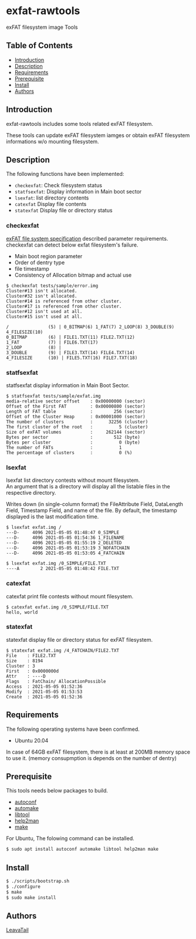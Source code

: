 # exfat-rawtools

exFAT filesystem image Tools

## Table of Contents

- [Introduction](#Introduction)
- [Description](#Description)
- [Requirements](#Requirements)
- [Prerequisite](Prerequisite)
- [Install](#Install)
- [Authors](#Authors)

## Introduction

exfat-rawtools includes some tools related exFAT filesystem.

These tools can update exFAT filesystem iamges or obtain exFAT filesystem
informations w/o mounting filesystem.

## Description

The following functions have been implemented:

- `checkexfat`: Check filesystem status
- `statfsexfat`: Display information in Main boot sector
- `lsexfat`: list directory contents
- `catexfat` Display file contents
- `statexfat` Display file or directory status

### checkexfat

[exFAT file system specification][1] described parameter requirements.  
checkexfat can detect below exfat filesystem's failure.

- Main boot region parameter
- Order of dentry type
- file timestamp
- Consistency of Allocation bitmap and actual use

```
$ checkexfat tests/sample/error.img
Cluster#13 isn't allocated.
Cluster#32 isn't allocated.
Cluster#14 is referenced from other cluster.
Cluster#17 is referenced from other cluster.
Cluster#12 isn't used at all.
Cluster#15 isn't used at all.

/               (5) | 0_BITMAP(6) 1_FAT(7) 2_LOOP(8) 3_DOUBLE(9) 4_FILESIZE(10)
0_BITMAP        (6) | FILE1.TXT(11) FILE2.TXT(12)
1_FAT           (7) | FILE6.TXT(17)
2_LOOP          (8) |
3_DOUBLE        (9) | FILE3.TXT(14) FILE4.TXT(14)
4_FILESIZE      (10) | FILE5.TXT(16) FILE7.TXT(18)
```

### statfsexfat

statfsexfat display information in Main Boot Sector.

```
$ statfsexfat tests/sample/exfat.img
media-relative sector offset    : 0x00000000 (sector)
Offset of the First FAT         : 0x00000800 (sector)
Length of FAT table             :        256 (sector)
Offset of the Cluster Heap      : 0x00001000 (sector)
The number of clusters          :      32256 (cluster)
The first cluster of the root   :          5 (cluster)
Size of exFAT volumes           :     262144 (sector)
Bytes per sector                :        512 (byte)
Bytes per cluster               :          0 (byte)
The number of FATs              :          1
The percentage of clusters      :          0 (%)
```

### lsexfat

lsexfat list directory contests without mount filesystem.  
An argument that is a directory will display all the listable files in the respective directory.

Writes down (in single-column format) the FileAttribute Field, DataLength Field, Timestamp Field, and name of the file. 
By default, the timestamp displayed is the last modification time.

```
$ lsexfat exfat.img /
---D-     4096 2021-05-05 01:48:47 0_SIMPLE
---D-     4096 2021-05-05 01:54:36 1_FILENAME
---D-     4096 2021-05-05 01:55:19 2_DELETED
---D-     4096 2021-05-05 01:53:19 3_NOFATCHAIN
---D-     4096 2021-05-05 01:53:05 4_FATCHAIN

$ lsexfat exfat.img /0_SIMPLE/FILE.TXT
----A        2 2021-05-05 01:48:42 FILE.TXT
```

### catexfat

catexfat print file contests without mount filesystem.

```
$ catexfat exfat.img /0_SIMPLE/FILE.TXT
hello, world
```

### statexfat

statexfat display file or directory status for exFAT filesystem.

```
$ statexfat exfat.img /4_FATCHAIN/FILE2.TXT
File    : FILE2.TXT
Size    : 8194
Cluster : 3 
First   : 0x0000000d
Attr    : ----D
Flags   : FatChain/ AllocationPossible
Access  : 2021-05-05 01:52:36
Modify  : 2021-05-05 01:53:53
Create  : 2021-05-05 01:52:36
```

## Requirements

The following operating systems have been confirmed.

- Ubuntu 20.04

In case of 64GB exFAT filesystem,
there is at least at 200MB memory space to use it.
(memory consupmption is depends on the number of dentry)

## Prerequisite

This tools needs below packages to build.

- [autoconf](http://www.gnu.org/software/autoconf/)
- [automake](https://www.gnu.org/software/automake/)
- [libtool](https://www.gnu.org/software/libtool/)
- [help2man](https://www.gnu.org/software/help2man/)
- [make](https://www.gnu.org/software/make/)

For Ubuntu, The folowing command can be installed.

```bash
$ sudo apt install autoconf automake libtool help2man make
```

## Install

```bash
$ ./scripts/bootstrap.sh
$ ./configure
$ make
$ sudo make install
```

## Authors

[LeavaTail](https://github.com/LeavaTail)

[1]: (https://docs.microsoft.com/en-us/windows/win32/fileio/exfat-specification)
